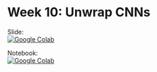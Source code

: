 # Week 10: Unwrap CNNs

Slide:<br/>
[![Google Colab](https://badgen.net/badge/cs231n/lecture12/red)](http://cs231n.stanford.edu/slides/2017/cs231n_2017_lecture12.pdf)


Notebook:<br/>
[![Google Colab](https://badgen.net/badge/Launch/on%20Google%20Colab/yellow?icon=terminal)](https://colab.research.google.com/github/AISaturdaysLagos/Cohort4/blob/master/intermediate/computer-vision/week10/notebook/unwrap.ipynb)
